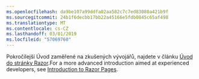 ```yaml
---
ms.openlocfilehash: da9be107a99ddfa02aa582c7c7ed83080a421b9f
ms.sourcegitcommit: 24b1f6decbb17bb22a45166e5fdb0845c65af498
ms.translationtype: MT
ms.contentlocale: cs-CZ
ms.lasthandoff: 03/01/2019
ms.locfileid: "57069760"
---
```

<span data-ttu-id="82367-101">Pokročilejší Úvod zaměřené na zkušených vývojářů, najdete v článku [Úvod do stránky Razor](xref:razor-pages/index).</span><span class="sxs-lookup"><span data-stu-id="82367-101">For a more advanced introduction aimed at experienced developers, see [Introduction to Razor Pages](xref:razor-pages/index).</span></span>
